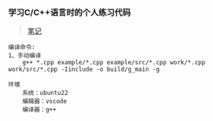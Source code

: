 ### 学习C/C++语言时的个人练习代码

> [笔记](https://github.com/shbte/Practice/blob/master/noteC.txt)

~~~
编译命令:
1、手动编译
    g++ *.cpp example/*.cpp example/src/*.cpp work/*.cpp work/src/*.cpp -Iinclude -o build/g_main -g

环境
    系统：ubuntu22
    编辑器：vscode
    编译器：g++
~~~